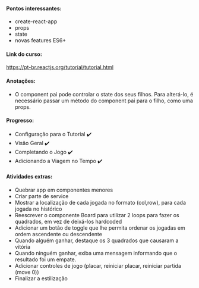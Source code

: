 #### Pontos interessantes:
- create-react-app
- props
- state
- novas features ES6+

#### Link do curso:
https://pt-br.reactjs.org/tutorial/tutorial.html

#### Anotações:
- O component pai pode controlar o state dos seus filhos. Para alterá-lo, é necessário passar um método do component pai para o filho, como uma props.

#### Progresso:
- Configuração para o Tutorial :heavy_check_mark:
- Visão Geral :heavy_check_mark:
- Completando o Jogo :heavy_check_mark:
- Adicionando a Viagem no Tempo :heavy_check_mark:

#### Atividades extras:
- Quebrar app em componentes menores
- Criar parte de service
- Mostrar a localização de cada jogada no formato (col,row), para cada jogada no histórico
- Reescrever o componente Board para utilizar 2 loops para fazer os quadrados, em vez de deixá-los hardcoded
- Adicionar um botão de toggle que lhe permita ordenar os jogadas em ordem ascendente ou descendente
- Quando alguém ganhar, destaque os 3 quadrados que causaram a vitória
- Quando ninguém ganhar, exiba uma mensagem informando que o resultado foi um empate.
- Adicionar controles de jogo (placar, reiniciar placar, reiniciar partida (move 0))
- Finalizar a estilização